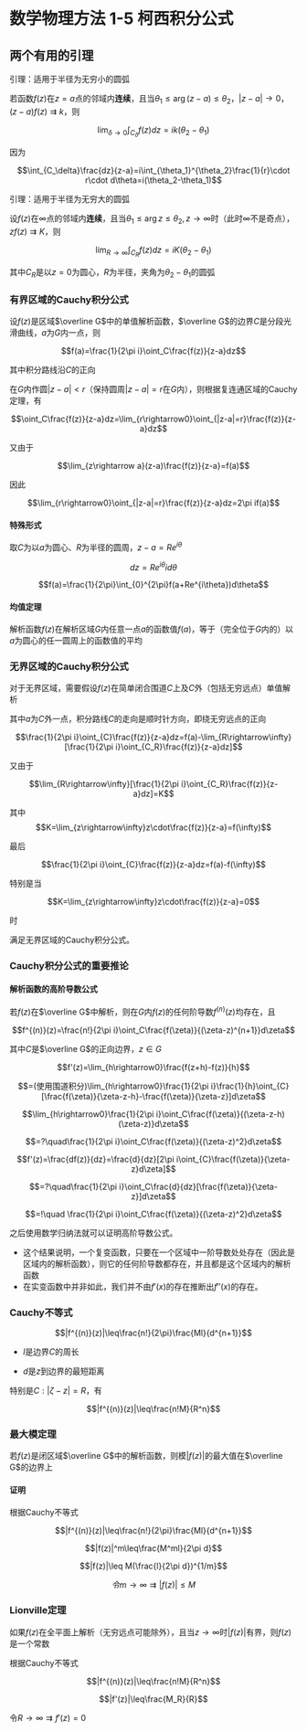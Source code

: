 # 数学物理方法 1-5 柯西积分公式

## 两个有用的引理

引理：适用于半径为无穷小的圆弧

若函数$f(z)$在$z=a$点的邻域内**连续**，且当$\theta_1\leq\arg(z-a)\leq\theta_2$，$|z-a|\rightarrow0，(z-a)f(z)\rightrightarrows k$，则

$$\lim_{\delta\rightarrow0}\int_{C_\delta}f(z)dz=ik(\theta_2-\theta_1)$$

因为

$$\int_{C_\delta}\frac{dz}{z-a}=i\int_{\theta_1}^{\theta_2}\frac{1}{r}\cdot r\cdot d\theta=i(\theta_2-\theta_1)$$

引理：适用于半径为无穷大的圆弧

设$f(z)$在$\infty$点的邻域内**连续**，且当$\theta_1\leq\arg z\leq\theta_2,z\rightarrow\infty$时（此时$\infty$不是奇点），$zf(z)\rightrightarrows K$，则

$$\lim_{R\rightarrow\infty}\int_{C_R}f(z)dz=iK(\theta_2-\theta_1)$$

其中$C_R$是以$z=0$为圆心，$R$为半径，夹角为$\theta_2-\theta_1$的圆弧

### 有界区域的Cauchy积分公式

设$f(z)$是区域$\overline G$中的单值解析函数，$\overline G$的边界$C$是分段光滑曲线，$a$为$G$内一点，则

$$f(a)=\frac{1}{2\pi i}\oint_C\frac{f(z)}{z-a}dz$$

其中积分路线沿$C$的正向

在$G$内作圆$|z-a|<r$（保持圆周$|z-a|=r$在$G$内），则根据复连通区域的Cauchy定理，有

$$\oint_C\frac{f(z)}{z-a}dz=\lim_{r\rightarrow0}\oint_{|z-a|=r}\frac{f(z)}{z-a}dz$$

又由于

$$\lim_{z\rightarrow a}(z-a)\frac{f(z)}{z-a}=f(a)$$

因此

$$\lim_{r\rightarrow0}\oint_{|z-a|=r}\frac{f(z)}{z-a}dz=2\pi if(a)$$

#### 特殊形式

取$C$为以$a$为圆心、$R$为半径的圆周，$z-a=Re^{i\theta}$

$$dz=Re^{i\theta}id\theta$$

$$f(a)=\frac{1}{2\pi}\int_{0}^{2\pi}f(a+Re^{i\theta})d\theta$$

#### 均值定理

解析函数$f(z)$在解析区域$G$内任意一点$a$的函数值$f(a)$，等于（完全位于$G$内的）以$a$为圆心的任一圆周上的函数值的平均

### 无界区域的Cauchy积分公式

对于无界区域，需要假设$f(z)$在简单闭合围道$C$上及$C$外（包括无穷远点）单值解析

其中$a$为$C$外一点，积分路线$C$的走向是顺时针方向，即绕无穷远点的正向

$$\frac{1}{2\pi i}\oint_{C}\frac{f(z)}{z-a}dz=f(a)-\lim_{R\rightarrow\infty}[\frac{1}{2\pi i}\oint_{C_R}\frac{f(z)}{z-a}dz]$$

又由于

$$\lim_{R\rightarrow\infty}[\frac{1}{2\pi i}\oint_{C_R}\frac{f(z)}{z-a}dz]=K$$

其中$$K=\lim_{z\rightarrow\infty}z\cdot\frac{f(z)}{z-a}=f(\infty)$$

最后

$$\frac{1}{2\pi i}\oint_{C}\frac{f(z)}{z-a}dz=f(a)-f(\infty)$$

特别是当

$$K=\lim_{z\rightarrow\infty}z\cdot\frac{f(z)}{z-a}=0$$

时

满足无界区域的Cauchy积分公式。

### Cauchy积分公式的重要推论

#### 解析函数的高阶导数公式

若$f(z)$在$\overline G$中解析，则在$G$内$f(z)$的任何阶导数$f^{(n)}(z)$均存在，且

$$f^{(n)}(z)=\frac{n!}{2\pi i}\oint_C\frac{f(\zeta)}{(\zeta-z)^{n+1}}d\zeta$$

其中$C$是$\overline G$的正向边界，$z\in G$

$$f'(z)=\lim_{h\rightarrow0}\frac{f(z+h)-f(z)}{h}$$

$$=(使用围道积分)\lim_{h\rightarrow0}\frac{1}{2\pi i}\frac{1}{h}\oint_{C}[\frac{f(\zeta)}{\zeta-z-h}-\frac{f(\zeta)}{\zeta-z}]d\zeta$$

$$\lim_{h\rightarrow0}\frac{1}{2\pi i}\oint_C\frac{f(\zeta)}{(\zeta-z-h)(\zeta-z)}d\zeta$$

$$=?\quad\frac{1}{2\pi i}\oint_C\frac{f(\zeta)}{(\zeta-z)^2}d\zeta$$

$$f'(z)=\frac{df(z)}{dz}=\frac{d}{dz}[2\pi i\oint_{C}\frac{f(\zeta)}{\zeta-z}d\zeta]$$

$$=?\quad\frac{1}{2\pi i}\oint_C\frac{d}{dz}[\frac{f(\zeta)}{\zeta-z}]d\zeta$$

$$=!\quad \frac{1}{2\pi i}\oint_C\frac{f(\zeta)}{(\zeta-z)^2}d\zeta$$

之后使用数学归纳法就可以证明高阶导数公式。

- 这个结果说明，一个复变函数，只要在一个区域中一阶导数处处存在（因此是区域内的解析函数），则它的任何阶导数都存在，并且都是这个区域内的解析函数
- 在实变函数中并非如此，我们并不由$f'(x)$的存在推断出$f''(x)$的存在。

### Cauchy不等式

$$|f^{(n)}(z)|\leq\frac{n!}{2\pi}\frac{Ml}{d^{n+1}}$$

- $l$是边界$C$的周长

- $d$是$z$到边界的最短距离

特别是$C:|\zeta-z|=R$，有

$$|f^{(n)}(z)|\leq\frac{n!M}{R^n}$$

### 最大模定理

若$f(z)$是闭区域$\overline G$中的解析函数，则模$|f(z)|$的最大值在$\overline G$的边界上

#### 证明

根据Cauchy不等式

$$|f^{(n)}(z)|\leq\frac{n!}{2\pi}\frac{Ml}{d^{n+1}}$$

$$|f(z)|^m\leq\frac{M^ml}{2\pi d}$$

$$|f(z)|\leq M(\frac{l}{2\pi d})^{1/m}$$

$$令m\rightarrow\infty\rightrightarrows|f(z)|\leq M$$

### Lionville定理

如果$f(z)$在全平面上解析（无穷远点可能除外），且当$z\rightarrow\infty$时$|f(z)|$有界，则$f(z)$是一个常数

根据Cauchy不等式

$$|f^{(n)}(z)|\leq\frac{n!M}{R^n}$$

$$|f'(z)|\leq\frac{M_R}{R}$$

令$R\rightarrow\infty\rightrightarrows f'(z)=0$